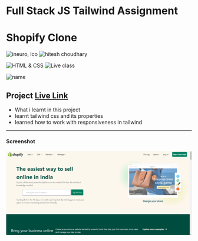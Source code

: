 # Full Stack JS Tailwind Assignment 
# Shopify Clone
![ineuro, lco](https://img.shields.io/badge/iNeuron-LCO-Red)
![hitesh choudhary](https://img.shields.io/badge/Hitesh--Choudhary-Full--stack--JS--bootcamp-red)

![HTML & CSS](https://img.shields.io/badge/HTML-CSS-orange)
![Live class](https://img.shields.io/badge/LIVE--CLASS-PROJECT--1--blue)

![name](https://img.shields.io/badge/name%20-Amit-green)

## Project  [Live Link](https://shopify-clone-tailwind-project.netlify.app/)

-   What i learnt in this project
   - learnt tailwind css and its properties 
   - learned how to work with responsiveness in tailwind

---
#### Screenshot

![Desktop](./thumbnail.png)
